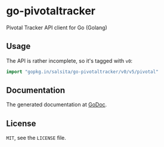 # go-pivotaltracker #

Pivotal Tracker API client for Go (Golang)

## Usage ##

The API is rather incomplete, so it's tagged with `v0`:

```go
import "gopkg.in/salsita/go-pivotaltracker/v0/v5/pivotal"
```

## Documentation ##

The generated documentation at [GoDoc](http://godoc.org/github.com/salsita/go-pivotaltracker/v5/pivotal).

## License ##

`MIT`, see the `LICENSE` file.
